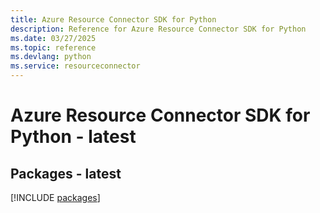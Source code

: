 ```yaml
---
title: Azure Resource Connector SDK for Python
description: Reference for Azure Resource Connector SDK for Python
ms.date: 03/27/2025
ms.topic: reference
ms.devlang: python
ms.service: resourceconnector
---
```

# Azure Resource Connector SDK for Python - latest
## Packages - latest
[!INCLUDE [packages](resource-connector-index.md)]